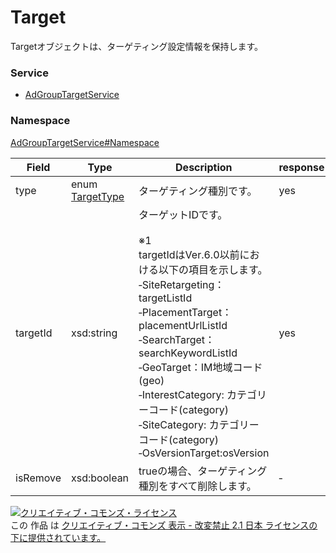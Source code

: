 

# Target

Targetオブジェクトは、ターゲティング設定情報を保持します。

### Service

+ [AdGroupTargetService](../../services/AdGroupTargetService.md)

### Namespace

[AdGroupTargetService#Namespace](../../services/AdGroupTargetService.md#namespace)

| Field | Type | Description | response | add | set | remove | replace |
| ----- | ---- | ----------- | -------- | --------- | --------- | --------- | --------- |
| type | enum [TargetType](./TargetType.md) | ターゲティング種別です。 | yes | Requirement | Requirement | Requirement | Requirement | |
| targetId | xsd:string | ターゲットIDです。<br><br>            ※1<br>            targetIdはVer.6.0以前における以下の項目を示します。<br>            ‐SiteRetargeting：targetListId<br>            ‐PlacementTarget：placementUrlListId<br>            ‐SearchTarget：searchKeywordListId<br>            ‐GeoTarget：IM地域コード(geo)<br>            ‐InterestCategory: カテゴリーコード(category)<br>            ‐SiteCategory: カテゴリーコード(category)<br>            ‐OsVersionTarget:osVersion<br>             | yes | Optional<br><br>※2<br>typeが以下のいずれかの場合、設定必須<br>‐SITE_RETARGETING<br>‐PLACEMENT_TARGET<br>‐SEARCH_TARGET<br>‐GEO_TARGET<br>‐INTEREST_CATEGORY<br>‐SITE_CATEGORY<br>‐AUDIENCE_CATEGORY<br> | Requirement | Requirement | Optional<br>※3<br>isRemoveがtrueの場合、設定不要 | |
| isRemove | xsd:boolean | trueの場合、ターゲティング種別をすべて削除します。 | ‐ | Ignore | Ignore | Ignore | Optional | |

<a rel="license" href="http://creativecommons.org/licenses/by-nd/2.1/jp/"><img alt="クリエイティブ・コモンズ・ライセンス" style="border-width:0" src="https://i.creativecommons.org/l/by-nd/2.1/jp/88x31.png" /></a><br />この 作品 は <a rel="license" href="http://creativecommons.org/licenses/by-nd/2.1/jp/">クリエイティブ・コモンズ 表示 - 改変禁止 2.1 日本 ライセンスの下に提供されています。</a>
